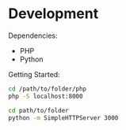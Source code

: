 # Development

Dependencies:

 * PHP
 * Python


Getting Started:

```bash
cd /path/to/folder/php
php -S localhost:8000
```
```bash
cd path/to/folder
python -m SimpleHTTPServer 3000
```